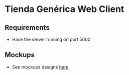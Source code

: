 # Tienda Genérica Web Client

## Requirements

- Have the server running on port 5000

## Mockups

- See mockups designs [here](https://github.com/Dazt5/marketprojectwebapp/blob/main/mocks/README.md)
